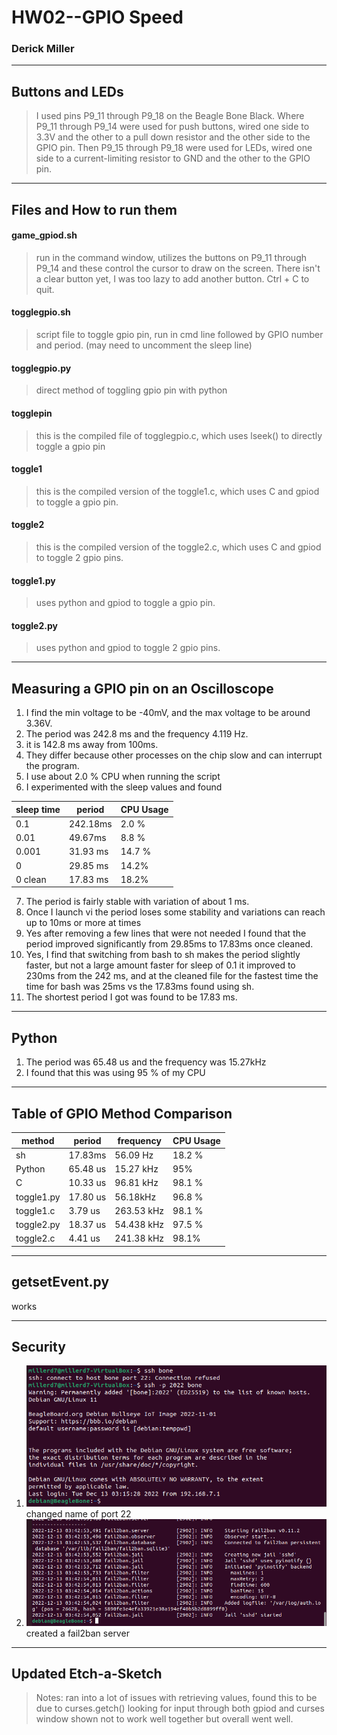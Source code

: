 # HW02--GPIO Speed
### Derick Miller

---
## Buttons and LEDs
> I used pins P9_11 through P9_18 on the Beagle Bone Black. Where P9_11 through P9_14 were used for push buttons, wired one side to 3.3V and the other to a pull down resistor and the other side to the GPIO pin. Then P9_15 through P9_18 were used for LEDs, wired one side to a current-limiting resistor to GND and the other to the GPIO pin.

---
## Files and How to run them
#### game_gpiod.sh
> run in the command window, utilizes the buttons on P9_11 through P9_14 and these control the cursor to draw on the screen. There isn't a clear button yet, I was too lazy to add another button. Ctrl + C to quit.
#### togglegpio.sh
> script file to toggle gpio pin, run in cmd line followed by GPIO number and period. (may need to uncomment the sleep line)
#### togglegpio.py
> direct method of toggling gpio pin with python
#### togglepin
> this is the compiled file of togglegpio.c, which uses lseek() to directly toggle a gpio pin
#### toggle1
> this is the compiled version of the toggle1.c, which uses C and gpiod to toggle a gpio pin.
#### toggle2
> this is the compiled version of the toggle2.c, which uses C and gpiod to toggle 2 gpio pins.
#### toggle1.py
> uses python and gpiod to toggle a gpio pin.
#### toggle2.py
> uses python and gpiod to toggle 2 gpio pins.




---
## Measuring a GPIO pin on an Oscilloscope
1. I find the min voltage to be -40mV, and the max voltage to be around 3.36V.
2. The period was 242.8 ms and the frequency 4.119 Hz.
3. it is 142.8 ms away from 100ms.
4. They differ because other processes on the chip slow and can interrupt the program.
5. I use about 2.0 % CPU when running the script
6. I experimented with the sleep values and found 

|sleep time|period|CPU Usage|
|---|---|---|
|0.1|242.18ms|2.0 %|
|0.01|49.67ms|8.8 %|
|0.001|31.93 ms|14.7 %|
|0|29.85 ms|14.2%|
|0 clean| 17.83 ms|18.2%|



7. The period is fairly stable with variation of about 1 ms.
8. Once I launch vi the period loses some stability and variations can reach up to 10ms or more at times
9. Yes after removing a few lines that were not needed I found that the period improved significantly from 29.85ms to 17.83ms once cleaned.
10. Yes, I find that switching from bash to sh makes the period slightly faster, but not a large amount faster for sleep of 0.1 it improved to 230ms from the 242 ms, and at the cleaned file for the fastest time the time for bash was 25ms vs the 17.83ms found using sh.
11. The shortest period I got was found to be 17.83 ms.

---
## Python
1. The period was 65.48 us and the frequency was 15.27kHz
2. I found that this was using 95 % of my CPU

---
## Table of GPIO Method Comparison
|method|period|frequency|CPU Usage|
|---|---|---|---|
|sh|17.83ms|56.09 Hz|18.2 %|
|Python|65.48 us|15.27 kHz|95%|
|C|10.33 us|96.81 kHz|98.1 %|
|toggle1.py|17.80 us|56.18kHz|96.8 %|
|toggle1.c|3.79 us|263.53 kHz|98.1 %|
|toggle2.py|18.37 us|54.438 kHz|97.5 %|
|toggle2.c|4.41 us|241.38 kHz|98.1%|

---
## getsetEvent.py
works

---
## Security
1. ![changed name of port 22](https://github.com/prof-nuduls/ECE434-miller/blob/main/hw02/images/port_num.PNG) 
   changed name of port 22
3. ![created a fail2ban server](https://github.com/prof-nuduls/ECE434-miller/blob/main/hw02/images/fail2ban_start.PNG) 
   created a fail2ban server
---
## Updated Etch-a-Sketch
>Notes: ran into a lot of issues with retrieving values, found this to be due to curses.getch() looking for input through both gpiod and curses window shown not to work well together but overall went well.
